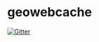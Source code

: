 # geowebcache

[![Gitter](https://badges.gitter.im/GeoWebCache/geowebcache.svg)](https://gitter.im/GeoWebCache/geowebcache?utm_source=badge&utm_medium=badge&utm_campaign=pr-badge&utm_content=badge)